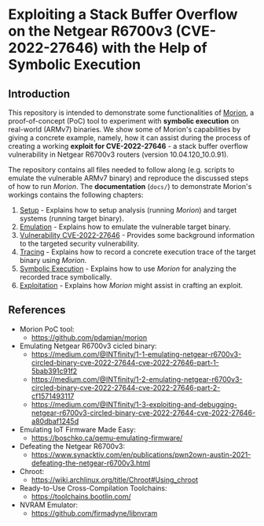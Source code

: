 # Exploiting a Stack Buffer Overflow on the Netgear R6700v3 (CVE-2022-27646) with the Help of Symbolic Execution
<!--TODO--------------------------------------------------------------------------------------------
- [ ] Revise references
--------------------------------------------------------------------------------------------------->
## Introduction
This repository is intended to demonstrate some functionalities of
[Morion](https://github.com/pdamian/morion), a proof-of-concept (PoC) tool to experiment with
**symbolic execution** on real-world (ARMv7) binaries. We show some of Morion's capabilities by
giving a concrete example, namely, how it can assist during the process of creating a working
**exploit for CVE-2022-27646** - a stack buffer overflow vulnerability in Netgear R6700v3 routers
(version 10.04.120_10.0.91).

The repository contains all files needed to follow along (e.g. scripts to emulate the vulnerable
ARMv7 binary) and reproduce the discussed steps of how to run *Morion*. The **documentation**
(`docs/`) to demonstrate Morion's workings contains the following chapters:
1. [Setup](docs/1_setup.md) - Explains how to setup analysis (running *Morion*) and target systems
    (running target binary).
2. [Emulation](docs/2_emulation.md) - Explains how to emulate the vulnerable target binary.
3. [Vulnerability CVE-2022-27646](docs/3_vulnerability.md) - Provides some background information
    to the targeted security vulnerability.
4. [Tracing](docs/4_tracing.md) - Explains how to record a concrete execution trace of the target
    binary using *Morion*.
5. [Symbolic Execution](docs/5_symbex.md) - Explains how to use *Morion* for analyzing the recorded
    trace symbolically.
6. [Exploitation](docs/6_exploitation.md) - Explains how *Morion* might assist in crafting an
    exploit.
## References
- Morion PoC tool:
  - https://github.com/pdamian/morion
- Emulating Netgear R6700v3 cicled binary:
  - https://medium.com/@INTfinity/1-1-emulating-netgear-r6700v3-circled-binary-cve-2022-27644-cve-2022-27646-part-1-5bab391c91f2
  - https://medium.com/@INTfinity/1-2-emulating-netgear-r6700v3-circled-binary-cve-2022-27644-cve-2022-27646-part-2-cf1571493117
  - https://medium.com/@INTfinity/1-3-exploiting-and-debugging-netgear-r6700v3-circled-binary-cve-2022-27644-cve-2022-27646-a80dbaf1245d
- Emulating IoT Firmware Made Easy:
  - https://boschko.ca/qemu-emulating-firmware/
- Defeating the Netgear R6700v3:
  - https://www.synacktiv.com/en/publications/pwn2own-austin-2021-defeating-the-netgear-r6700v3.html
- Chroot:
  - https://wiki.archlinux.org/title/Chroot#Using_chroot
- Ready-to-Use Cross-Compilation Toolchains:
  - https://toolchains.bootlin.com/
- NVRAM Emulator:
  - https://github.com/firmadyne/libnvram
